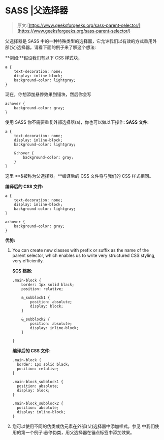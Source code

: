 # SASS |父选择器

> 原文:[https://www.geeksforgeeks.org/sass-parent-selector/](https://www.geeksforgeeks.org/sass-parent-selector/)

父选择器是 SASS 中的一种特殊类型的选择器，它允许我们以有效的方式重用外部(父)选择器。请看下面的例子来了解这个想法:

**例如:**假设我们有以下 CSS 样式块，

```
a {
    text-decoration: none;
    display: inline-block;
    background-color: lightgray;
}

```

现在，你想添加悬停效果到锚块，然后你会写

```
a:hover {
    background-color: gray;
}

```

使用 SASS 你不需要重复外部选择器(a)，你也可以做以下操作:
**SASS 文件:**

```
a {
    text-decoration: none;
    display: inline-block;
    background-color: lightgray;

    &:hover {
        background-color: gray;
    }
}

```

这里 **&被称为父选择器。**编译后的 CSS 文件将与我们的 CSS 样式相同。

**编译后的 CSS 文件:**

```
a {
    text-decoration: none;
    display: inline-block;
    background-color: lightgray;
}

a:hover {
    background-color: gray;
}

```

**优势:**

1.  You can create new classes with prefix or suffix as the name of the parent selector, which enables us to write
    very structured CSS styling, very efficiently.

    **SCS 档案:**

    ```
    .main-block {
        border: 1px solid black;
        position: relative;

        &_subblock1 {
            position: absolute;
            display: block;
        }

        &_subblock2 {
            position: absolute;
            display: inline-block;
        }

    }

    ```

    **编译后的 CSS 文件:**

    ```
    .main-block {
      border: 1px solid black;
      position: relative;
    }

    .main-block_subblock1 {
      position: absolute;
      display: block;
    }

    .main-block_subblock2 {
      position: absolute;
      display: inline-block;
    }

    ```

2.  您可以使用不同的伪类或伪元素在外部(父)选择器中添加样式。参见
    中我们使用的第一个例子:悬停伪类，用父选择器在锚点标签中添加效果。